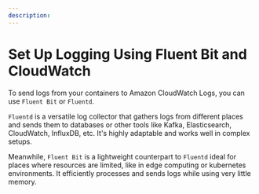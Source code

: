 ```yaml
---
description: 
---
```


# Set Up Logging Using Fluent Bit and CloudWatch

To send logs from your containers to Amazon CloudWatch Logs, you can use `Fluent Bit` or `Fluentd`.

`Fluentd` is a versatile log collector that gathers logs from different places and sends them to databases or other tools like Kafka, Elasticsearch, CloudWatch, InfluxDB, etc. It's highly adaptable and works well in complex setups.

Meanwhile, `Fluent Bit` is a lightweight counterpart to `Fluentd` ideal for places where resources are limited, like in edge computing or kubernetes environments. It efficiently processes and sends logs while using very little memory.

